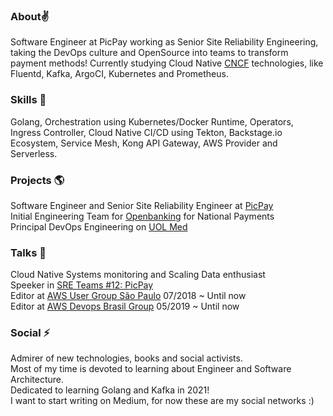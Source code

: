 ### About:v:
Software Engineer at PicPay working as Senior Site Reliability Engineering, taking the DevOps culture and OpenSource into teams to transform payment methods! Currently studying Cloud Native [CNCF](https://www.cncf.io/) technologies, like Fluentd, Kafka, ArgoCI, Kubernetes and Prometheus.

### Skills 🔖
Golang, Orchestration using Kubernetes/Docker Runtime, Operators, Ingress Controller, Cloud Native CI/CD using Tekton, Backstage.io Ecosystem, Service Mesh, Kong API Gateway, AWS Provider and Serverless.

### Projects :earth_americas:
Software Engineer and Senior Site Reliability Engineer at [PicPay](https://picpay.com/site) \
Initial Engineering Team for [Openbanking](https://blog.picpay.com/open-banking/) for National Payments \
Principal DevOps Engineering on [UOL Med](http://uolmed.com.br/)

### Talks :dizzy:
Cloud Native Systems monitoring and Scaling Data enthusiast \
Speeker in [SRE Teams #12: PicPay](https://sreteams.substack.com/p/picpay?r=bj54h&s=r&utm_campaign=post&utm_medium=web) \
Editor at [AWS User Group São Paulo](https://www.meetup.com/pt-BR/awsusergroupsp/) 07/2018 ~ Until now \
Editor at [AWS Devops Brasil Group](https://www.meetup.com/pt-BR/AWS-DevOps-Brasil/) 05/2019 ~ Until now

### Social :zap:
Admirer of new technologies, books and social activists. \
Most of my time is devoted to learning about Engineer and Software Architecture. \
Dedicated to learning Golang and Kafka in 2021! \
I want to start writing on Medium, for now these are my social networks :)
